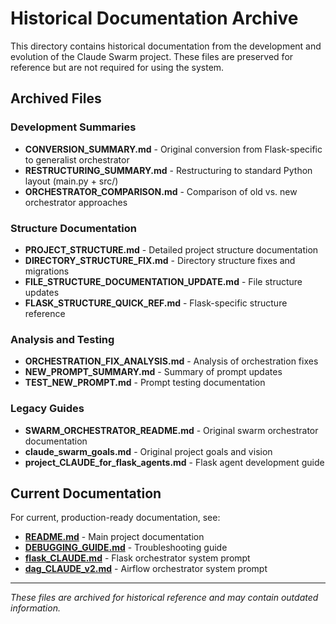 # Historical Documentation Archive

This directory contains historical documentation from the development and evolution of the Claude Swarm project. These files are preserved for reference but are not required for using the system.

## Archived Files

### Development Summaries
- **CONVERSION_SUMMARY.md** - Original conversion from Flask-specific to generalist orchestrator
- **RESTRUCTURING_SUMMARY.md** - Restructuring to standard Python layout (main.py + src/)
- **ORCHESTRATOR_COMPARISON.md** - Comparison of old vs. new orchestrator approaches

### Structure Documentation
- **PROJECT_STRUCTURE.md** - Detailed project structure documentation
- **DIRECTORY_STRUCTURE_FIX.md** - Directory structure fixes and migrations
- **FILE_STRUCTURE_DOCUMENTATION_UPDATE.md** - File structure updates
- **FLASK_STRUCTURE_QUICK_REF.md** - Flask-specific structure reference

### Analysis and Testing
- **ORCHESTRATION_FIX_ANALYSIS.md** - Analysis of orchestration fixes
- **NEW_PROMPT_SUMMARY.md** - Summary of prompt updates
- **TEST_NEW_PROMPT.md** - Prompt testing documentation

### Legacy Guides
- **SWARM_ORCHESTRATOR_README.md** - Original swarm orchestrator documentation
- **claude_swarm_goals.md** - Original project goals and vision
- **project_CLAUDE_for_flask_agents.md** - Flask agent development guide

## Current Documentation

For current, production-ready documentation, see:

- **[README.md](../../README.md)** - Main project documentation
- **[DEBUGGING_GUIDE.md](../../DEBUGGING_GUIDE.md)** - Troubleshooting guide
- **[flask_CLAUDE.md](../../flask_CLAUDE.md)** - Flask orchestrator system prompt
- **[dag_CLAUDE_v2.md](../../dag_CLAUDE_v2.md)** - Airflow orchestrator system prompt

---

*These files are archived for historical reference and may contain outdated information.*
